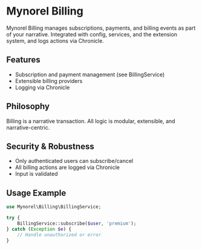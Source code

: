 
# Mynorel Billing

Mynorel Billing manages subscriptions, payments, and billing events as part of your narrative. Integrated with config, services, and the extension system, and logs actions via Chronicle.

## Features
- Subscription and payment management (see BillingService)
- Extensible billing providers
- Logging via Chronicle

## Philosophy
Billing is a narrative transaction. All logic is modular, extensible, and narrative-centric.

## Security & Robustness
- Only authenticated users can subscribe/cancel
- All billing actions are logged via Chronicle
- Input is validated

## Usage Example
```php
use Mynorel\Billing\BillingService;

try {
	BillingService::subscribe($user, 'premium');
} catch (Exception $e) {
	// Handle unauthorized or error
}
```
